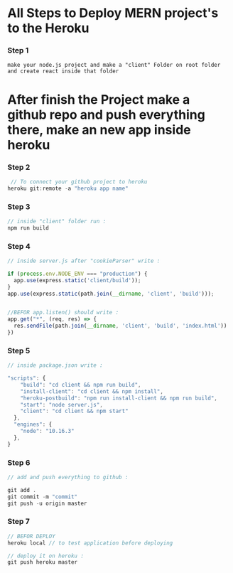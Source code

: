 # All Steps to Deploy MERN project's to the Heroku
### Step 1
```
make your node.js project and make a "client" Folder on root folder and create react inside that folder
```

# After finish the Project make a github repo and push everything there, make an new app inside heroku

 ### Step 2
```javascript
 // To connect your github project to heroku 
heroku git:remote -a "heroku app name"
```

### Step 3
```javascript
// inside "client" folder run :
npm run build
```

### Step 4
```javascript
// inside server.js after "cookieParser" write :

if (process.env.NODE_ENV === "production") {
  app.use(express.static('client/build'));
}
app.use(express.static(path.join(__dirname, 'client', 'build')));


//BEFOR app.listen() should write : 
app.get("*", (req, res) => {
  res.sendFile(path.join(__dirname, 'client', 'build', 'index.html'))
})

```

### Step 5
```javascript
// inside package.json write :

"scripts": {
    "build": "cd client && npm run build",
    "install-client": "cd client && npm install",
    "heroku-postbuild": "npm run install-client && npm run build",
    "start": "node server.js",
    "client": "cd client && npm start"
  },
  "engines": {
    "node": "10.16.3"
  },
}
```

### Step 6
```javascript
// add and push everything to github : 

git add .
git commit -m "commit"
git push -u origin master
```

### Step 7
```javascript
// BEFOR DEPLOY 
heroku local // to test application before deploying

// deploy it on heroku : 
git push heroku master

```




